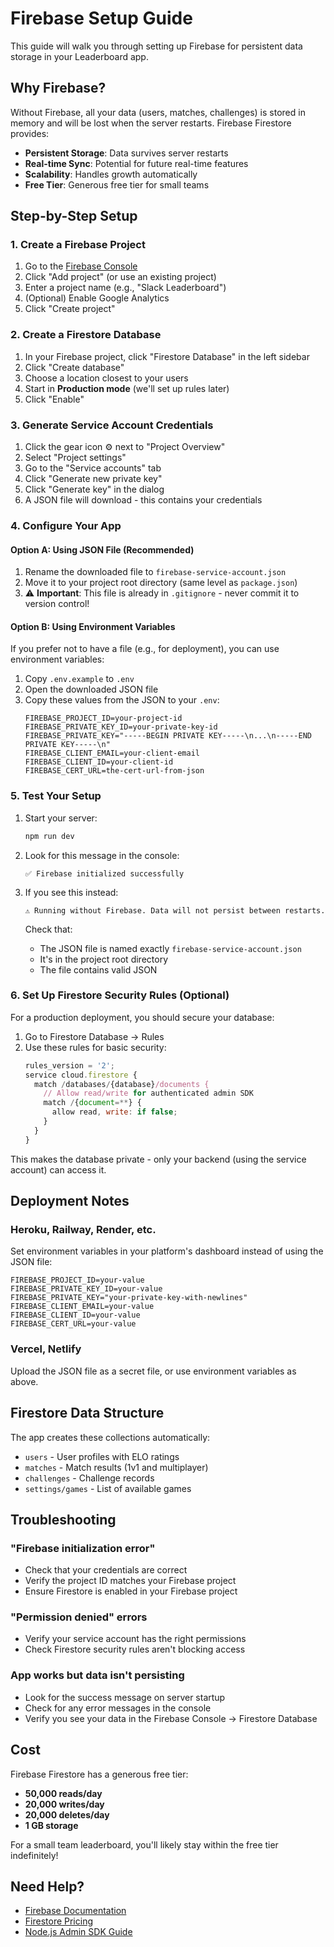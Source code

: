 # Firebase Setup Guide

This guide will walk you through setting up Firebase for persistent data storage in your Leaderboard app.

## Why Firebase?

Without Firebase, all your data (users, matches, challenges) is stored in memory and will be lost when the server restarts. Firebase Firestore provides:
- **Persistent Storage**: Data survives server restarts
- **Real-time Sync**: Potential for future real-time features
- **Scalability**: Handles growth automatically
- **Free Tier**: Generous free tier for small teams

## Step-by-Step Setup

### 1. Create a Firebase Project

1. Go to the [Firebase Console](https://console.firebase.google.com/)
2. Click "Add project" (or use an existing project)
3. Enter a project name (e.g., "Slack Leaderboard")
4. (Optional) Enable Google Analytics
5. Click "Create project"

### 2. Create a Firestore Database

1. In your Firebase project, click "Firestore Database" in the left sidebar
2. Click "Create database"
3. Choose a location closest to your users
4. Start in **Production mode** (we'll set up rules later)
5. Click "Enable"

### 3. Generate Service Account Credentials

1. Click the gear icon ⚙️ next to "Project Overview"
2. Select "Project settings"
3. Go to the "Service accounts" tab
4. Click "Generate new private key"
5. Click "Generate key" in the dialog
6. A JSON file will download - this contains your credentials

### 4. Configure Your App

#### Option A: Using JSON File (Recommended)

1. Rename the downloaded file to `firebase-service-account.json`
2. Move it to your project root directory (same level as `package.json`)
3. ⚠️ **Important**: This file is already in `.gitignore` - never commit it to version control!

#### Option B: Using Environment Variables

If you prefer not to have a file (e.g., for deployment), you can use environment variables:

1. Copy `.env.example` to `.env`
2. Open the downloaded JSON file
3. Copy these values from the JSON to your `.env`:
   ```
   FIREBASE_PROJECT_ID=your-project-id
   FIREBASE_PRIVATE_KEY_ID=your-private-key-id  
   FIREBASE_PRIVATE_KEY="-----BEGIN PRIVATE KEY-----\n...\n-----END PRIVATE KEY-----\n"
   FIREBASE_CLIENT_EMAIL=your-client-email
   FIREBASE_CLIENT_ID=your-client-id
   FIREBASE_CERT_URL=the-cert-url-from-json
   ```

### 5. Test Your Setup

1. Start your server:
   ```bash
   npm run dev
   ```

2. Look for this message in the console:
   ```
   ✅ Firebase initialized successfully
   ```

3. If you see this instead:
   ```
   ⚠️ Running without Firebase. Data will not persist between restarts.
   ```
   Check that:
   - The JSON file is named exactly `firebase-service-account.json`
   - It's in the project root directory
   - The file contains valid JSON

### 6. Set Up Firestore Security Rules (Optional)

For a production deployment, you should secure your database:

1. Go to Firestore Database → Rules
2. Use these rules for basic security:
   ```javascript
   rules_version = '2';
   service cloud.firestore {
     match /databases/{database}/documents {
       // Allow read/write for authenticated admin SDK
       match /{document=**} {
         allow read, write: if false;
       }
     }
   }
   ```
   
This makes the database private - only your backend (using the service account) can access it.

## Deployment Notes

### Heroku, Railway, Render, etc.

Set environment variables in your platform's dashboard instead of using the JSON file:

```
FIREBASE_PROJECT_ID=your-value
FIREBASE_PRIVATE_KEY_ID=your-value
FIREBASE_PRIVATE_KEY="your-private-key-with-newlines"
FIREBASE_CLIENT_EMAIL=your-value
FIREBASE_CLIENT_ID=your-value
FIREBASE_CERT_URL=your-value
```

### Vercel, Netlify

Upload the JSON file as a secret file, or use environment variables as above.

## Firestore Data Structure

The app creates these collections automatically:

- `users` - User profiles with ELO ratings
- `matches` - Match results (1v1 and multiplayer)
- `challenges` - Challenge records
- `settings/games` - List of available games

## Troubleshooting

### "Firebase initialization error"

- Check that your credentials are correct
- Verify the project ID matches your Firebase project
- Ensure Firestore is enabled in your Firebase project

### "Permission denied" errors

- Verify your service account has the right permissions
- Check Firestore security rules aren't blocking access

### App works but data isn't persisting

- Look for the success message on server startup
- Check for any error messages in the console
- Verify you see your data in the Firebase Console → Firestore Database

## Cost

Firebase Firestore has a generous free tier:
- **50,000 reads/day**
- **20,000 writes/day**
- **20,000 deletes/day**
- **1 GB storage**

For a small team leaderboard, you'll likely stay within the free tier indefinitely!

## Need Help?

- [Firebase Documentation](https://firebase.google.com/docs/firestore)
- [Firestore Pricing](https://firebase.google.com/pricing)
- [Node.js Admin SDK Guide](https://firebase.google.com/docs/admin/setup)

